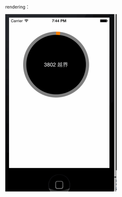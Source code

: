 rendering：

![Mou icon](https://raw.githubusercontent.com/ipoolo/PLLCircleProgress/master/CircleProgress.gif)